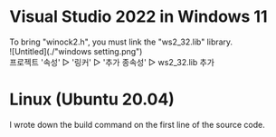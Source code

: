 # Visual Studio 2022 in Windows 11
To bring "winock2.h", you must link the "ws2_32.lib" library.   
![Untitled](./"windows setting.png")   
프로젝트 '속성' ▷ '링커' ▷ '추가 종속성' ▷ ws2_32.lib 추가   

# Linux (Ubuntu 20.04)
I wrote down the build command on the first line of the source code.
